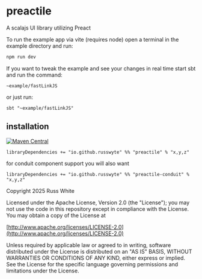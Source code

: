 # preactile
A scalajs UI library utilizing Preact

To run the example app via vite (requires node) open a terminal in the example directory and run:

```zsh
npm run dev
```
If you want to tweak the example and see your changes in real time start sbt and run the command:
```
~example/fastLinkJS
```
or just run:
```
sbt "~example/fastLinkJS"
```

## installation
[![Maven Central](https://img.shields.io/maven-central/v/io.github.russwyte/preactile_sjs1_3.svg)](https://mvnrepository.com/artifact/io.github.russwyte/preactile)

```libraryDependencies += "io.github.russwyte" %% "preactile" % "x,y,z"```

for conduit component support you will also want

```libraryDependencies += "io.github.russwyte" %% "preactile-conduit" % "x,y,z"```

Copyright 2025 Russ White

Licensed under the Apache License, Version 2.0 (the "License");
you may not use the code in this repository except in compliance with the License.
You may obtain a copy of the License at

[http://www.apache.org/licenses/LICENSE-2.0](http://www.apache.org/licenses/LICENSE-2.0)

Unless required by applicable law or agreed to in writing, software
distributed under the License is distributed on an "AS IS" BASIS,
WITHOUT WARRANTIES OR CONDITIONS OF ANY KIND, either express or implied.
See the License for the specific language governing permissions and
limitations under the License.